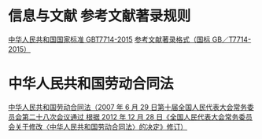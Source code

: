 # 信息与文献 参考文献著录规则

[中华人民共和国国家标准 GBT7714-2015](https://lib.tsinghua.edu.cn/wj/GBT7714-2015.pdf)
[参考文献著录格式（国标 GB／T7714-2015）](https://zhuanlan.zhihu.com/p/355312827)

# 中华人民共和国劳动合同法

[中华人民共和国劳动合同法（2007 年 6 月 29 日第十届全国人民代表大会常务委员会第二十八次会议通过 根据 2012 年 12 月 28 日《全国人民代表大会常务委员会关于修改〈中华人民共和国劳动合同法〉的决定》修订）](https://www.mohrss.gov.cn/xxgk2020/fdzdgknr/zcfg/fl/202011/t20201102_394622.html)
